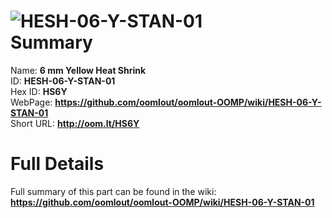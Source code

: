 
![HESH-06-Y-STAN-01](https://github.com/oomlout/oomlout-OOMP/blob/master/parts/HESH-06-Y-STAN-01/HESH-06-Y-STAN-01_420.jpg)   
Summary
=================
  
Name: __6 mm Yellow Heat Shrink__    
ID: __HESH-06-Y-STAN-01__   
Hex ID: __HS6Y__   
WebPage: __https://github.com/oomlout/oomlout-OOMP/wiki/HESH-06-Y-STAN-01__   
Short URL: __http://oom.lt/HS6Y__   

Full Details
==========================
Full summary of this part can be found in the wiki:   
__https://github.com/oomlout/oomlout-OOMP/wiki/HESH-06-Y-STAN-01__    


